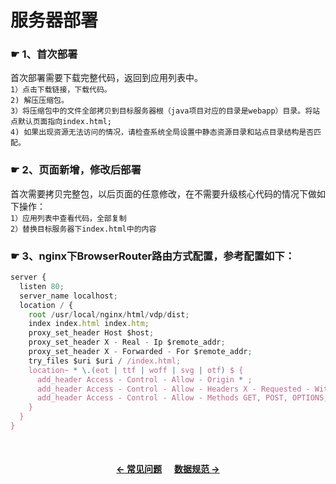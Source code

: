 # 服务器部署

### ☛ 1、首次部署
首次部署需要下载完整代码，返回到应用列表中。  
``1）点击下载链接，下载代码。``    
``2) 解压压缩包。``    
``3）将压缩包中的文件全部拷贝到目标服务器根（java项目对应的目录是webapp）目录。将站点默认页面指向index.html;``    
``4) 如果出现资源无法访问的情况，请检查系统全局设置中静态资源目录和站点目录结构是否匹配。``  

### ☛ 2、页面新增，修改后部署
  首次需要拷贝完整包，以后页面的任意修改，在不需要升级核心代码的情况下做如下操作：  
``1）应用列表中查看代码，全部复制``  
``2）替换目标服务器下index.html中的内容``

### ☛ 3、nginx下BrowserRouter路由方式配置，参考配置如下：

```js
server {
  listen 80;
  server_name localhost;
  location / {
    root /usr/local/nginx/html/vdp/dist;
    index index.html index.htm;
    proxy_set_header Host $host;
    proxy_set_header X - Real - Ip $remote_addr;
    proxy_set_header X - Forwarded - For $remote_addr;
    try_files $uri $uri / /index.html;
    location~ * \.(eot | ttf | woff | svg | otf) $ {
      add_header Access - Control - Allow - Origin * ;
      add_header Access - Control - Allow - Headers X - Requested - With;
      add_header Access - Control - Allow - Methods GET, POST, OPTIONS;
    }
  }
}
```
<div style="text-align:left; font-weight:bold; display:flex; justify-content:center; margin-top:50px;">
  <a href="./problem" style="margin-right:20px">← 常见问题</a>
  <a href="./rules">数据规范 →</a>
</div>

